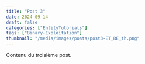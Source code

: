 ```yaml
---
title: "Post 3"
date: 2024-09-14
draft: false
categories: ["EntityTutorials"]
tags: ["Binary-Exploitation"]
thumbnail: "/media/images/posts/post3-ET_RE_th.png"
---
```

Contenu du troisième post.
